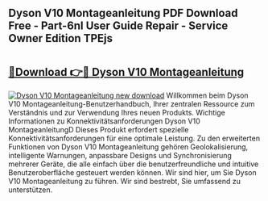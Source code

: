 ## Dyson V10 Montageanleitung PDF Download Free - Part-6nI User Guide Repair - Service Owner Edition TPEjs

# <h2><a href="http://df90gj1.blite.top/?on=Dyson+V10+Montageanleitung">🔗Download 👉🔴 Dyson V10 Montageanleitung</a></h2>

[![Dyson V10 Montageanleitung new download](https://i.imgur.com/lujVjoI.png)](http://df90gj1.blite.top/?on=Dyson+V10+Montageanleitung)
Willkommen beim Dyson V10 Montageanleitung-Benutzerhandbuch, Ihrer zentralen Ressource zum Verständnis und zur Verwendung Ihres neuen Produkts. Wichtige Informationen zu Konnektivitätsanforderungen Dyson V10 MontageanleitungD Dieses Produkt erfordert spezielle Konnektivitätsanforderungen für eine optimale Leistung. Zu den erweiterten Funktionen von Dyson V10 Montageanleitung gehören Geolokalisierung, intelligente Warnungen, anpassbare Designs und Synchronisierung mehrerer Geräte, die alle einfach über die benutzerfreundliche und intuitive Benutzeroberfläche gesteuert werden können. Wir sind hier, um Sie Dyson V10 Montageanleitung zu führen. Wir sind bestrebt, Sie umfassend zu unterstützen.
